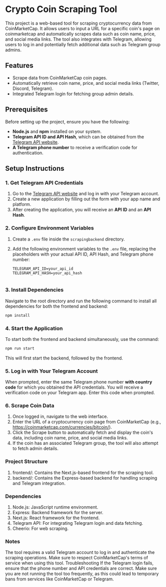 # Crypto Coin Scraping Tool

This project is a web-based tool for scraping cryptocurrency data from CoinMarketCap. It allows users to input a URL for a specific coin's page on coinmarketcap and automatically scrapes data such as coin name, price, and social media links. The tool also integrates with Telegram, allowing users to log in and potentially fetch additional data such as Telegram group admins.

## Features
- Scrape data from CoinMarketCap coin pages.
- Automatically retrieve coin name, price, and social media links (Twitter, Discord, Telegram).
- Integrated Telegram login for fetching group admin details.

## Prerequisites
Before setting up the project, ensure you have the following:
- **Node.js** and **npm** installed on your system.
- **Telegram API ID and API Hash**, which can be obtained from the [Telegram API website](https://my.telegram.org/auth).
- **A Telegram phone number** to receive a verification code for authentication.

## Setup Instructions

### 1. Get Telegram API Credentials
1. Go to the [Telegram API website](https://my.telegram.org/auth) and log in with your Telegram account.
2. Create a new application by filling out the form with your app name and platform.
3. After creating the application, you will receive an **API ID** and an **API Hash**.

### 2. Configure Environment Variables
1. Create a `.env` file inside the `scrapingbackend` directory.
2. Add the following environment variables to the `.env` file, replacing the placeholders with your actual API ID, API Hash, and Telegram phone number:

    ```env
    TELEGRAM_API_ID=your_api_id
    TELEGRAM_API_HASH=your_api_hash
  
    ```

### 3. Install Dependencies
Navigate to the root directory and run the following command to install all dependencies for both the frontend and backend:

```bash
npm install
```
### 4. Start the Application
To start both the frontend and backend simultaneously, use the command:

```bash
npm run start
```
This will first start the backend, followed by the frontend.

### 5. Log in with Your Telegram Account
When prompted, enter the same Telegram phone number **with country code** for which you obtained the API credentials.
You will receive a verification code on your Telegram app. Enter this code when prompted.
### 6. Scrape Coin Data
1. Once logged in, navigate to the web interface.
2. Enter the URL of a cryptocurrency coin page from CoinMarketCap (e.g., https://coinmarketcap.com/currencies/bitcoin/).
3. Click the Scrape button to automatically fetch and display the coin's data, including coin name, price, and social media links.
4. If the coin has an associated Telegram group, the tool will also attempt to fetch admin details.
### Project Structure
1. frontend/: Contains the Next.js-based frontend for the scraping tool.
2. backend/: Contains the Express-based backend for handling scraping and Telegram integration.
### Dependencies
1. Node.js: JavaScript runtime environment.
2. Express: Backend framework for the server.
3. Next.js: React framework for the frontend.
4. Telegram API: For integrating Telegram login and data fetching.
5. Cheerio: For web scraping.
### Notes
The tool requires a valid Telegram account to log in and authenticate the scraping operations.
Make sure to respect CoinMarketCap's terms of service when using this tool.
Troubleshooting
If the Telegram login fails, ensure that the phone number and API credentials are correct.
Make sure you are not running the tool too frequently, as this could lead to temporary bans from services like CoinMarketCap or Telegram.
